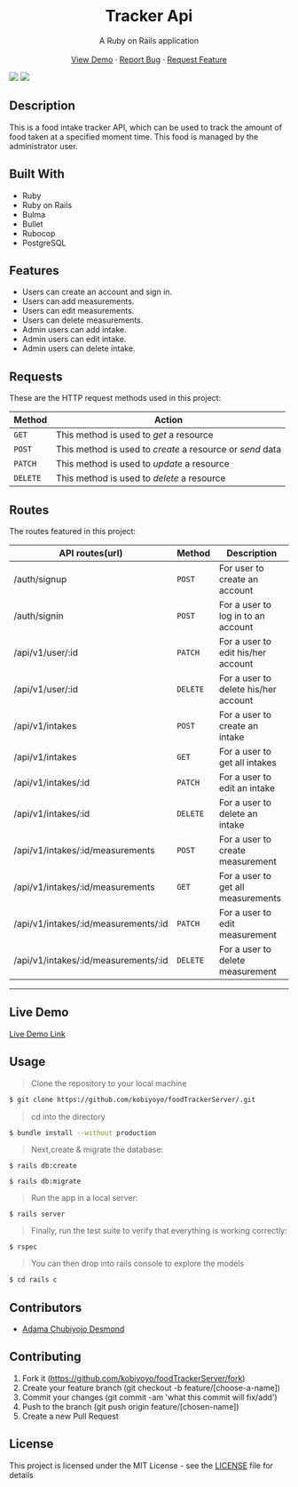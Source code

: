 <br />
<p align="center">
  <h1 align="center">Tracker Api</h1>

  <p align="center">
    A Ruby on Rails application
    <br />
    <br />
    <a href="https://powerful-escarpment-41375.herokuapp.com/login">View Demo</a>
    ·
    <a href="https://github.com/kobiyoyo/foodTrackerServer/issues">Report Bug</a>
    ·
    <a href="https://github.com/kobiyoyo/foodTrackerServer/issues">Request Feature</a>
  </p>




  <p>
  	<a href="https://codeclimate.com/github/kobiyoyo/foodTrackerServer/maintainability"><img src="https://api.codeclimate.com/v1/badges/f575ff8963bf183eb988/maintainability" /></a>
  	<a href="https://codeclimate.com/github/kobiyoyo/foodTrackerServer/test_coverage"><img src="https://api.codeclimate.com/v1/badges/f575ff8963bf183eb988/test_coverage" /></a>
  </p>
 
</p>



## Description
This is a food intake tracker API, which can be used to track the amount of food taken at a specified moment time. This food is managed by the administrator user.

## Built With
- Ruby 
- Ruby on Rails
- Bulma
- Bullet
- Rubocop
- PostgreSQL

## Features
- Users can create an account and sign in.
- Users can add measurements.
- Users can edit measurements.
- Users can delete measurements.
- Admin users can add intake.
- Admin users can edit intake.
- Admin users can delete intake.






## Requests
 These are the HTTP request methods used in this project:

| Method   | Action                                                      |
|---       | ---                                                         |
| `GET`    | This method is used to *get* a resource                     |
| `POST`   | This method is used to *create* a resource or *send* data   |
| `PATCH`  | This method is used to *update* a resource                  |
| `DELETE` | This method is used to *delete* a resource                  |

## Routes

The routes featured in this project:

| API routes(url)       | Method   | Description                                         |
| ---                   | ---      | ---                                                 |
| /auth/signup   | `POST`   | For user to create an account                  |
| /auth/signin   | `POST`   | For a user to log in to an account                  |
| /api/v1/user/:id    | `PATCH` | For a user to edit his/her account                   |
| /api/v1/user/:id    | `DELETE` | For a user to delete his/her account                   |
| /api/v1/intakes      | `POST`   | For a user to create an intake                    |
| /api/v1/intakes      | `GET`   | For a user to get all  intakes                    |
| /api/v1/intakes/:id      | `PATCH`   | For a user to edit an intake                    |
| /api/v1/intakes/:id      | `DELETE`   | For a user to delete an intake                    |
| /api/v1/intakes/:id/measurements     | `POST`   | For a user to create measurement                    |
| /api/v1/intakes/:id/measurements     | `GET`   | For a user to get all  measurements                   |
| /api/v1/intakes/:id/measurements/:id      | `PATCH`   | For a user to edit measurement                    |
| /api/v1/intakes/:id/measurements/:id      | `DELETE`   | For a user to delete measurement                    |


<hr>

## Live Demo
[Live Demo Link](https://powerful-escarpment-41375.herokuapp.com/login)
## Usage

> Clone the repository to your local machine

```sh
$ git clone https://github.com/kobiyoyo/foodTrackerServer/.git
```

> cd into the directory

```sh
$ bundle install --without production
```


> Next,create & migrate the database:
```
$ rails db:create

$ rails db:migrate
```

> Run the app in a local server:

```
$ rails server
```
> Finally, run the test suite to verify that everything is working correctly:

```
$ rspec
```
> You can then drop into rails console to explore the models

```sh
$ cd rails c
```
## Contributors

* [Adama Chubiyojo Desmond](https://github.com/kobiyoyo)

## Contributing

1. Fork it (https://github.com/kobiyoyo/foodTrackerServer/fork)
2. Create your feature branch (git checkout -b feature/[choose-a-name])
3. Commit your changes (git commit -am 'what this commit will fix/add')
4. Push to the branch (git push origin feature/[chosen-name])
5. Create a new Pull Request

## License

This project is licensed under the MIT License - see the [LICENSE](./LICENSE) file for details
 






